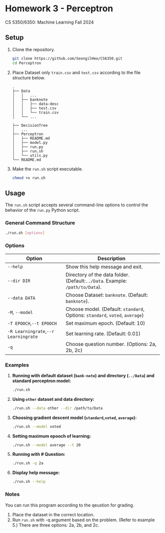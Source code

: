 # Homework 3 - Perceptron
CS 5350/6350: Machine Learning Fall 2024  

## Setup

1. Clone the repository.
   ```bash
   git clone https://github.com/SeongilHeo/CS6350.git
   cd Perceptron
   ```

2. Place Dataset only `train.csv` and `test.csv` according to the file structure below.  
   ```
   .
   ├── Data
   │   │   ...
   │   ├── banknote
   │   │   ├── data-desc
   │   │   ├── test.csv
   │   │   └── train.csv
   │   └── ...

   ├── DecisionTree
   │   ...
   ├── Perceptron
   │   ├── README.md
   │   ├── model.py
   │   ├── run.py
   │   ├── run.sh
   │   └── utils.py
   └── README.md

    ```

3. Make the `run.sh` script executable.
   ```bash
   chmod +x run.sh
   ```

## Usage

The `run.sh` script accepts several command-line options to control the behavior of the `run.py` Python script.

### General Command Structure

```bash
./run.sh [options]
```

### Options

| Option                 | Description                                                                 |
|------------------------|-----------------------------------------------------------------------------|
| `--help`               | Show this help message and exit.                                             |
| `--dir DIR`            | Directory of the data folder. (Default:`../Data`. Example: `/path/to/Data`). |
| `--data DATA`          | Choose Dataset: `banknote`. (Default: `banknote`).                             |
| `-M`, `--model`        | Choose model. (Default: `standard`, Options: `standard`, `voted`, `average`)      |
| `-T EPOOCH`,`--t EPOOCH`| Set maximum epoch. (Default: 10)                                             |
| `-R Learningrate`,`--r Learningrate`| Set learning rate. (Default: 0.01)                                             |
| `-q`                   | Choose question number. (Options: 2a, 2b, 2c)                                 |


### Examples

1. **Running with default dataset (`bank-note`) and directory (`../Data`) and standard perceptron model:**
   ```bash
   ./run.sh
   ```

2. **Using `other` dataset and data directory:**
   ```bash
   ./run.sh --data other --dir /path/to/Data
   ```
3. **Choosing gradient descent model (`standard`,`voted`, `average`):**
   ```bash
   ./run.sh --model voted
   ```

4. **Setting maximum epooch of learning:**
   ```bash
   ./run.sh --model average --t 20
   ```

5. **Running with # Question:**
   ```bash
   ./run.sh -q 2a
   ```

6. **Display help message:**
   ```bash
   ./run.sh --help
   ```

### Notes

You can run this program according to the qeustion  for grading. 

1. Place the dataset in the correct location.
2. Run `run.sh` with -q argument based on the problem. (Refer to example 5.)
   There are three options: 2a, 2b, and 2c.
